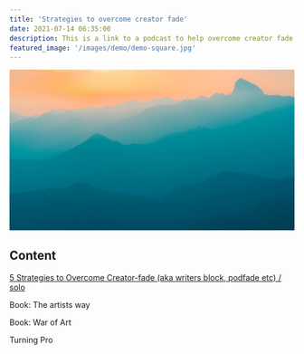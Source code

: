 ```yaml
---
title: 'Strategies to overcome creator fade'
date: 2021-07-14 06:35:00
description: This is a link to a podcast to help overcome creator fade
featured_image: '/images/demo/demo-square.jpg'
---
```


![](/images/demo/demo-landscape.jpg)

## Content

[5 Strategies to Overcome Creator-fade (aka writers block, podfade etc) / solo](https://podcasts.google.com/feed/aHR0cHM6Ly9ncm91bmRlZGNvbnRlbnQubGlic3luLmNvbS9yc3M=/episode/MmMyMjM1ZTgtOTQxNC00ZWI0LTgxMGEtMjg4NzkyZDc4Nzdi)

Book: The artists way

Book: War of Art

Turning Pro
